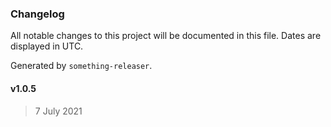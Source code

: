 ### Changelog

All notable changes to this project will be documented in this file. Dates are displayed in UTC.

Generated by `something-releaser`.

#### v1.0.5
> 7 July 2021



